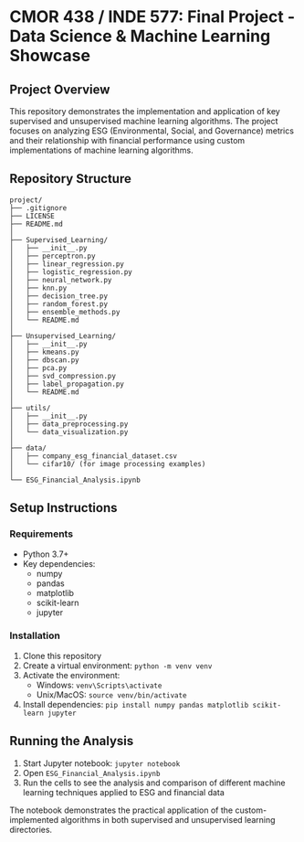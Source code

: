 # CMOR 438 / INDE 577: Final Project - Data Science & Machine Learning Showcase

## Project Overview

This repository demonstrates the implementation and application of key supervised and unsupervised machine learning algorithms. The project focuses on analyzing ESG (Environmental, Social, and Governance) metrics and their relationship with financial performance using custom implementations of machine learning algorithms.

## Repository Structure

```
project/
├── .gitignore
├── LICENSE
├── README.md
│
├── Supervised_Learning/
│   ├── __init__.py
│   ├── perceptron.py
│   ├── linear_regression.py
│   ├── logistic_regression.py
│   ├── neural_network.py
│   ├── knn.py
│   ├── decision_tree.py
│   ├── random_forest.py
│   ├── ensemble_methods.py
│   └── README.md
│
├── Unsupervised_Learning/
│   ├── __init__.py
│   ├── kmeans.py
│   ├── dbscan.py
│   ├── pca.py
│   ├── svd_compression.py
│   ├── label_propagation.py
│   └── README.md
│
├── utils/
│   ├── __init__.py
│   ├── data_preprocessing.py
│   └── data_visualization.py
│
├── data/
│   ├── company_esg_financial_dataset.csv
│   └── cifar10/ (for image processing examples)
│
└── ESG_Financial_Analysis.ipynb
```

## Setup Instructions

### Requirements
- Python 3.7+
- Key dependencies:
  - numpy
  - pandas
  - matplotlib
  - scikit-learn
  - jupyter

### Installation
1. Clone this repository
2. Create a virtual environment: `python -m venv venv`
3. Activate the environment:
   - Windows: `venv\Scripts\activate`
   - Unix/MacOS: `source venv/bin/activate`
4. Install dependencies: `pip install numpy pandas matplotlib scikit-learn jupyter`

## Running the Analysis

1. Start Jupyter notebook: `jupyter notebook`
2. Open `ESG_Financial_Analysis.ipynb`
3. Run the cells to see the analysis and comparison of different machine learning techniques applied to ESG and financial data

The notebook demonstrates the practical application of the custom-implemented algorithms in both supervised and unsupervised learning directories. 